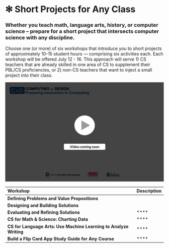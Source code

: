 # ✻ Short Projects for Any Class

### Whether you teach math, language arts, history, or computer science – prepare for a short project that intersects computer science with any discipline.

Choose one \(or more\) of six workshops that introduce you to short projects of approximately 10-15 student hours — comprising six activities each. Each workshop will be offered July 12 - 16. This approach will serve 1\) CS teachers that are already skilled in one area of CS to supplement their PBL/CS proficiencies, or 2\) non-CS teachers that want to inject a small project into their class.

![](../.gitbook/assets/vidcoming.png)

| Workshop | Description |
| :--- | :--- |
| **Defining Problems and Value Propositions** |  |
| **Designing and Building Solutions** |  |
| **Evaluating and Refining Solutions** | \*\*\*\* |
| **CS for Math & Science: Charting Data** | \*\*\*\* |
| **CS for Language Arts: Use Machine Learning to Analyze Writing** | \*\*\*\* |
| **Build a Flip Card App Study Guide for Any Course** | \*\*\*\* |




